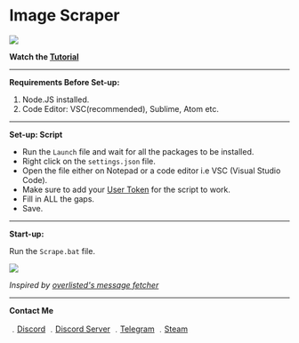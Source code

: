 # Image Scraper

![](https://media.discordapp.net/attachments/864361757874323476/866420331185831956/unknown.png)

**Watch the [Tutorial]()**

----------
**Requirements Before Set-up:**

1. Node.JS installed.
2. Code Editor: VSC(recommended), Sublime, Atom etc.
----------
**Set-up: Script**

- Run the `Launch` file and wait for all the packages to be installed.
- Right click on the `settings.json` file.
- Open the file either on Notepad or a code editor i.e VSC (Visual Studio Code).
- Make sure to add your [User Token](https://www.youtube.com/watch?v=YEgFvgg7ZPI) for the script to work.
- Fill in ALL the gaps.
- Save.
----------
**Start-up:**

Run the `Scrape.bat` file.

![](https://media.discordapp.net/attachments/864361757874323476/866422329839845376/unknown.png)

*Inspired by [overlisted's message fetcher](https://github.com/overlisted/discord-messages-fetch)*

----------
**Contact Me**

﹒[Discord](https://discord.com/users/358310460187082763)
﹒[Discord Server](https://discord.gg/4nSYqZ8KAA)
﹒[Telegram](https://t.me/clairvoyant7teen)
﹒[Steam](https://steamcommunity.com/id/seven777teen/)
